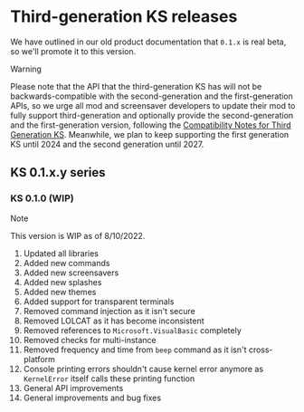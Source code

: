 # Third-generation KS releases

We have outlined in our old product documentation that `0.1.x` is real beta, so we'll promote it to this version.

> [!WARNING]
> Please note that the API that the third-generation KS has will not be backwards-compatible with the second-generation and the first-generation APIs, so we urge all mod and screensaver developers to update their mod to fully support third-generation and optionally provide the second-generation and the first-generation version, following the [Compatibility Notes for Third Generation KS](Compatibility-Notes-for-Third-Generation-KS.md). Meanwhile, we plan to keep supporting the first generation KS until 2024 and the second generation until 2027.

## KS 0.1.x.y series

### KS 0.1.0 (WIP)

> [!NOTE]
> This version is WIP as of 8/10/2022.

1. Updated all libraries
2. Added new commands
3. Added new screensavers
4. Added new splashes
5. Added new themes
6. Added support for transparent terminals
7. Removed command injection as it isn't secure
8. Removed LOLCAT as it has become inconsistent
9. Removed references to `Microsoft.VisualBasic` completely
10. Removed checks for multi-instance
11. Removed frequency and time from `beep` command as it isn't cross-platform
12. Console printing errors shouldn't cause kernel error anymore as `KernelError` itself calls these printing function
13. General API improvements
14. General improvements and bug fixes
